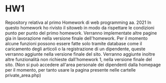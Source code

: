 # HW1
Repository relativa al primo Homework di web programming aa. 2021
In questo homework ho rivisto il sitoweb in modo da rispettare le condizioni punto per punto del primo homework.
Verranno implementate altre pagine gia in lavorazione nella versione finale dell'homework.
Per il momento alcune funzioni possono essere fatte solo tramite database come il caricamento degli articoli o la registrazione di un dipendente, queste verranno aggiunte nella versione finale del sito.
Verranno aggiunte inoltre altre funzionalità non richieste dall'homework 1, nella versione finale del sito. (Non si può accedere all'area personale dei dipendenti dalla homepage per il momento, per tanto usare la pagina presente nelle cartelle private_area.php)
